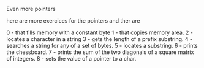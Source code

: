 Even more pointers

here are more exercices for the pointers and ther are

0 - that fills memory with a constant byte
1 - that copies memory area.
2 - locates a character in a string
3 - gets the length of a prefix substring.
4 - searches a string for any of a set of bytes.
5 - locates a substring.
6 - prints the chessboard.
7 - prints the sum of the two diagonals of a square matrix of integers.
8 - sets the value of a pointer to a char.
